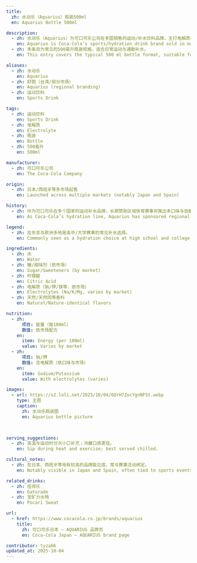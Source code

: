 ```yaml
---
title:
  zh: 水动乐（Aquarius）瓶装500ml
  en: Aquarius Bottle 500ml

description:
  - zh: 水动乐（Aquarius）为可口可乐公司在多国销售的运动/补水饮料品牌，主打电解质补给与清爽口感，亚太多国长期热销。
    en: Aquarius is Coca‑Cola’s sports/hydration drink brand sold in many countries, focused on electrolyte replenishment and a refreshing taste; it’s long‑running in APAC markets.
  - zh: 本条目为常见的500毫升瓶装规格，适合日常运动与通勤补水。
    en: This entry covers the typical 500 ml bottle format, suitable for daily sports and commute hydration.

aliases:
  - zh: 水动乐
    en: Aquarius
  - zh: 舒跑（台湾/部分市场）
    en: Aquarius (regional branding)
  - zh: 运动饮料
    en: Sports Drink

tags:
  - zh: 运动饮料
    en: Sports Drink
  - zh: 电解质
    en: Electrolyte
  - zh: 瓶装
    en: Bottle
  - zh: 500毫升
    en: 500ml

manufacturer:
  - zh: 可口可乐公司
    en: The Coca‑Cola Company

origin:
  - zh: 日本/西班牙等多市场起售
    en: Launched across multiple markets (notably Japan and Spain)

history:
  - zh: 作为可口可乐在多个国家的运动补水品牌，长期赞助区域体育赛事并推出多口味与低糖版本。
    en: As Coca‑Cola’s hydration line, Aquarius has sponsored regional sports and offered multiple flavors and low‑sugar versions.

legend:
  - zh: 在东亚与欧洲多地是高中/大学赛事的常见补水选择。
    en: Commonly seen as a hydration choice at high school and college events across East Asia and Europe.

ingredients:
  - zh: 水
    en: Water
  - zh: 糖/甜味剂（依市场）
    en: Sugar/Sweeteners (by market)
  - zh: 柠檬酸
    en: Citric Acid
  - zh: 电解质（钠/钾/镁等，依市场）
    en: Electrolytes (Na/K/Mg, varies by market)
  - zh: 天然/天然同等香料
    en: Natural/Nature‑identical flavors

nutrition:
  - zh:
      项目: 能量（每100ml）
      数值: 依市场配方
    en:
      item: Energy (per 100ml)
      value: Varies by market
  - zh:
      项目: 钠/钾
      数值: 含电解质（依口味与市场）
    en:
      item: Sodium/Potassium
      value: With electrolytes (varies)

images:
  - url: https://s2.loli.net/2025/10/04/6OrH7ZocYgnNFSt.webp
    type: 主图
    caption:
      zh: 水动乐瓶装图
      en: Aquarius bottle picture

      

serving_suggestions:
  - zh: 高温与运动时分次小口补充；冷藏口感更佳。
    en: Sip during heat and exercise; best served chilled.

cultural_notes:
  - zh: 在日本、西班牙等地有较高的品牌能见度，常与赛事活动绑定。
    en: Notably visible in Japan and Spain, often tied to sports events.

related_drinks:
  - zh: 佳得乐
    en: Gatorade
  - zh: 宝矿力水特
    en: Pocari Sweat

url:
  - href: https://www.cocacola.co.jp/brands/aquarius
    title:
      zh: 可口可乐日本 — AQUARIUS 品牌页
      en: Coca‑Cola Japan — AQUARIUS brand page

contributor: tyza66
updated_at: 2025-10-04
---
```

